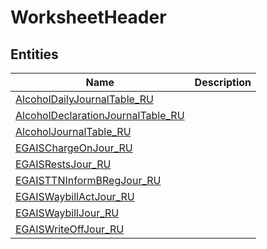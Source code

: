 
# WorksheetHeader


## Entities

|Name|Description|
|---|---|
|[AlcoholDailyJournalTable_RU](AlcoholDailyJournalTable_RU.cdm.json)||
|[AlcoholDeclarationJournalTable_RU](AlcoholDeclarationJournalTable_RU.cdm.json)||
|[AlcoholJournalTable_RU](AlcoholJournalTable_RU.cdm.json)||
|[EGAISChargeOnJour_RU](EGAISChargeOnJour_RU.cdm.json)||
|[EGAISRestsJour_RU](EGAISRestsJour_RU.cdm.json)||
|[EGAISTTNInformBRegJour_RU](EGAISTTNInformBRegJour_RU.cdm.json)||
|[EGAISWaybillActJour_RU](EGAISWaybillActJour_RU.cdm.json)||
|[EGAISWaybillJour_RU](EGAISWaybillJour_RU.cdm.json)||
|[EGAISWriteOffJour_RU](EGAISWriteOffJour_RU.cdm.json)||
